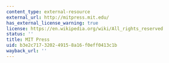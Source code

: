 ```yaml
---
content_type: external-resource
external_url: http://mitpress.mit.edu/
has_external_license_warning: true
license: https://en.wikipedia.org/wiki/All_rights_reserved
status: ''
title: MIT Press
uid: b3e2c717-3202-4915-8a16-f0eff0413c1b
wayback_url: ''
---
```

